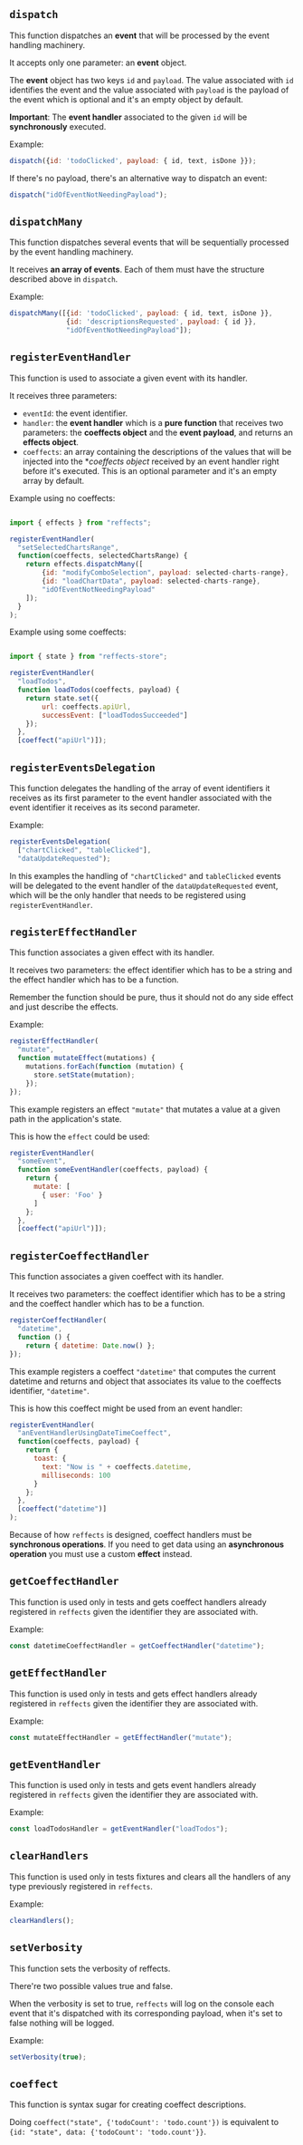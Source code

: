 ## `dispatch`
This function dispatches an **event** that will be processed by the event handling machinery.

It accepts only one parameter: an **event** object. 

The **event** object has two keys `id` and `payload`. The value associated with  `id` identifies the event and the value associated with `payload` is the payload of the event which is optional and it's an empty object by default.

**Important**: The **event handler** associated to the given `id` will be **synchronously** executed.

Example:
```js
dispatch({id: 'todoClicked', payload: { id, text, isDone }});
```

If there's no payload, there's an alternative way to dispatch an event:

```js
dispatch("idOfEventNotNeedingPayload");
```

## `dispatchMany`
This function dispatches several events that will be sequentially processed by the event handling machinery.

It receives **an array of events**. Each of them must have the structure described above in `dispatch`.

Example:
```js
dispatchMany([{id: 'todoClicked', payload: { id, text, isDone }},
              {id: 'descriptionsRequested', payload: { id }},
              "idOfEventNotNeedingPayload"]);
```

## `registerEventHandler`
This function is used to associate a given event with its handler.

It receives three parameters: 
* `eventId`: the event identifier.
* `handler`: the **event handler** which is a **pure function** that receives two parameters: the **coeffects object** and the **event payload**, and returns an **effects object**.
* `coeffects`: an array containing the descriptions of the values that will be injected into the **coeffects object* received by an event handler right before it's executed. This is an optional parameter and it's an empty array by default.

Example using no coeffects:
```js

import { effects } from "reffects";

registerEventHandler(
  "setSelectedChartsRange",
  function(coeffects, selectedChartsRange) {
    return effects.dispatchMany([
        {id: "modifyComboSelection", payload: selected-charts-range},
        {id: "loadChartData", payload: selected-charts-range},
        "idOfEventNotNeedingPayload"
    ]);
  }
);
```

Example using some coeffects:
```js

import { state } from "reffects-store";

registerEventHandler(
  "loadTodos", 
  function loadTodos(coeffects, payload) {
    return state.set({
        url: coeffects.apiUrl,
        successEvent: ["loadTodosSucceeded"]
    });
  }, 
  [coeffect("apiUrl")]);
```

## `registerEventsDelegation`
This function delegates the handling of the array of event identifiers it receives as its first parameter
to the event handler associated with the event identifier it receives as its second parameter.

Example:
```js
registerEventsDelegation(
  ["chartClicked", "tableClicked"],
  "dataUpdateRequested");
```

In this examples the handling of `"chartClicked"` and `tableClicked` events
will be delegated to the event handler of the `dataUpdateRequested` event,
which will be the only handler that needs to be registered using `registerEventHandler`.

## `registerEffectHandler`
This function associates a given effect with its handler.

It receives two parameters: the effect identifier which has to be a string and the effect handler which has to be a function.

Remember the function should be pure, thus it should not do any side effect and just describe the effects.

Example:
```js
registerEffectHandler(
  "mutate", 
  function mutateEffect(mutations) {
    mutations.forEach(function (mutation) {
      store.setState(mutation);
    });
});  
```

This example registers an effect `"mutate"` that mutates a value at a given path in the application's state.

This is how the `effect` could be used:

```js
registerEventHandler(
  "someEvent", 
  function someEventHandler(coeffects, payload) {
    return {
      mutate: [
        { user: 'Foo' }
      ]
    };
  }, 
  [coeffect("apiUrl")]);
```

## `registerCoeffectHandler`
This function associates a given coeffect with its handler.

It receives two parameters: the coeffect identifier which has to be a string and the coeffect handler which has to be a function.

```js
registerCoeffectHandler(
  "datetime", 
  function () {
    return { datetime: Date.now() };
});
```

This example registers a coeffect `"datetime"` that computes the current datetime
and returns and object that associates its value to the coeffects identifier, `"datetime"`.

This is how this coeffect might be used from an event handler:

```js
registerEventHandler(
  "anEventHandlerUsingDateTimeCoeffect",
  function(coeffects, payload) {
    return {
      toast: {
        text: "Now is " + coeffects.datetime,
        milliseconds: 100
      }
    };
  },
  [coeffect("datetime")]
);
```

Because of how `reffects` is designed, coeffect handlers must be **synchronous operations**. If you need to get data using an **asynchronous operation** you must use a custom **effect** instead.

## `getCoeffectHandler`
This function is used only in tests and gets coeffect handlers already registered in `reffects` given 
the identifier they are associated with.

Example:
```js
const datetimeCoeffectHandler = getCoeffectHandler("datetime");
```
## `getEffectHandler`
This function is used only in tests and gets effect handlers already registered in `reffects` given 
the identifier they are associated with.

Example:
```js
const mutateEffectHandler = getEffectHandler("mutate");
```

## `getEventHandler`
This function is used only in tests and gets event handlers already registered in `reffects` given 
the identifier they are associated with.

Example:
```js
const loadTodosHandler = getEventHandler("loadTodos");
```

## `clearHandlers`
This function is used only in tests fixtures and clears all the handlers of any type previously registered in `reffects`.

Example:
```js
clearHandlers();
```

## `setVerbosity`
This function sets the verbosity of reffects. 

There're two possible values true and false.

When the verbosity is set to true, `reffects` will log on the console each event that it's dispatched with its corresponding payload,
when it's set to false nothing will be logged.

Example:
```js
setVerbosity(true);
```

## `coeffect`
This function is syntax sugar for creating coeffect descriptions. 

Doing `coeffect("state", {'todoCount': 'todo.count'})` is equivalent to `{id: "state", data: {'todoCount': 'todo.count'}}`.
